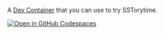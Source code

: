 A [Dev Container](https://containers.dev) that you can use to try SSTorytime.

[![Open in GitHub Codespaces](https://github.com/codespaces/badge.svg)](https://codespaces.new/refset/sstorytime)

